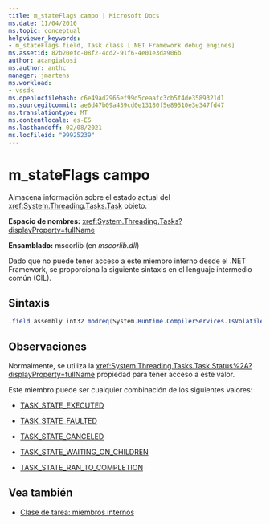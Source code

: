 ```yaml
---
title: m_stateFlags campo | Microsoft Docs
ms.date: 11/04/2016
ms.topic: conceptual
helpviewer_keywords:
- m_stateFlags field, Task class [.NET Framework debug engines]
ms.assetid: 82b20efc-08f2-4cd2-91f6-4e01e3da906b
author: acangialosi
ms.author: anthc
manager: jmartens
ms.workload:
- vssdk
ms.openlocfilehash: c6e49ad2965ef99d5ceaafc3cb5f4de3589321d1
ms.sourcegitcommit: ae6d47b09a439cd0e13180f5e89510e3e347fd47
ms.translationtype: MT
ms.contentlocale: es-ES
ms.lasthandoff: 02/08/2021
ms.locfileid: "99925239"
---
```

# <a name="m_stateflags-field"></a>m_stateFlags campo
Almacena información sobre el estado actual del <xref:System.Threading.Tasks.Task> objeto.

 **Espacio de nombres:** <xref:System.Threading.Tasks?displayProperty=fullName>

 **Ensamblado:** mscorlib (en *mscorlib.dll*)

 Dado que no puede tener acceso a este miembro interno desde el .NET Framework, se proporciona la siguiente sintaxis en el lenguaje intermedio común (CIL).

## <a name="syntax"></a>Sintaxis

```csharp
.field assembly int32 modreq(System.Runtime.CompilerServices.IsVolatile) m_stateFlags
```

## <a name="remarks"></a>Observaciones
 Normalmente, se utiliza la <xref:System.Threading.Tasks.Task.Status%2A?displayProperty=fullName> propiedad para tener acceso a este valor.

 Este miembro puede ser cualquier combinación de los siguientes valores:

- [TASK_STATE_EXECUTED](../../extensibility/debugger/task-state-executed-field.md)

- [TASK_STATE_FAULTED](../../extensibility/debugger/task-state-faulted-field.md)

- [TASK_STATE_CANCELED](../../extensibility/debugger/task-state-canceled-field.md)

- [TASK_STATE_WAITING_ON_CHILDREN](../../extensibility/debugger/task-state-waiting-on-children-field.md)

- [TASK_STATE_RAN_TO_COMPLETION](../../extensibility/debugger/task-state-ran-to-completion-field.md)

## <a name="see-also"></a>Vea también
- [Clase de tarea: miembros internos](../../extensibility/debugger/task-class-internal-members.md)
